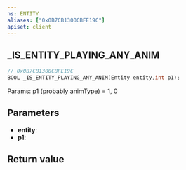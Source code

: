 ```yaml
---
ns: ENTITY
aliases: ["0x0B7CB1300CBFE19C"]
apiset: client
---
```

## _IS_ENTITY_PLAYING_ANY_ANIM

```c
// 0x0B7CB1300CBFE19C
BOOL _IS_ENTITY_PLAYING_ANY_ANIM(Entity entity,int p1);
```

Params: p1 (probably animType) = 1, 0

## Parameters
* **entity**:
* **p1**:

## Return value